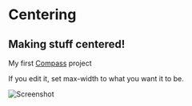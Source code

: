 # Centering

## Making stuff centered!

My first [Compass](https://github.com/Compass/compass) project

If you edit it, set max-width to what you want it to be.

![Screenshot](http://smuns.ch/Centering.png)
